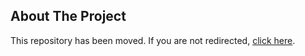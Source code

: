 ## About The Project


<!DOCTYPE html>
<html lang="en">
<head>
    <title> Repository Moved </title>
    <meta charset="UTF-8">
    <meta http-equiv="refresh" content="5;url=https://github.com/strange-fruit/RPN">
</head>
<body>
    <p>This repository has been moved. If you are not redirected, <a href="https://github.com/strange-fruit/RPN">click here</a>.</p>
</body>
</html>

